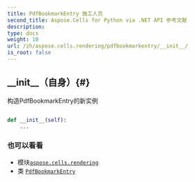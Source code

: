 ```yaml
---
title: PdfBookmarkEntry 施工人员
second_title: Aspose.Cells for Python via .NET API 参考文献
description:
type: docs
weight: 10
url: /zh/aspose.cells.rendering/pdfbookmarkentry/__init__/
is_root: false
---
```

##  \_\_init\_\_（自身）{#}
构造PdfBookmarkEntry的新实例



```python

def __init__(self):
    ...
```





### 也可以看看
* 模块[`aspose.cells.rendering`](../../)
* 类 [`PdfBookmarkEntry`](/cells/python-net/zh/aspose.cells.rendering/pdfbookmarkentry)
